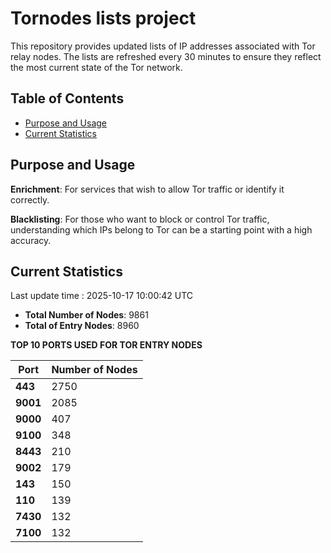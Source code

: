 # Tornodes lists project

This repository provides updated lists of IP addresses associated with Tor relay nodes. The lists are refreshed every 30 minutes to ensure they reflect the most current state of the Tor network.

## Table of Contents

- [Purpose and Usage](#purpose-and-usage)
- [Current Statistics](#current-statistics)


## Purpose and Usage

**Enrichment**: For services that wish to allow Tor traffic or identify it correctly.

**Blacklisting**: For those who want to block or control Tor traffic, understanding which IPs belong to Tor can be a starting point with a high accuracy.

## Current Statistics

Last update time : 2025-10-17 10:00:42 UTC

- **Total Number of Nodes**: 9861
- **Total of Entry Nodes**: 8960

**TOP 10 PORTS USED FOR TOR ENTRY NODES**

| **Port** | **Number of Nodes** |
|------|-----------------|
| **443**   | 2750  |
| **9001**   | 2085  |
| **9000**   | 407  |
| **9100**   | 348  |
| **8443**   | 210  |
| **9002**   | 179  |
| **143**   | 150  |
| **110**   | 139  |
| **7430**   | 132  |
| **7100**   | 132  |

